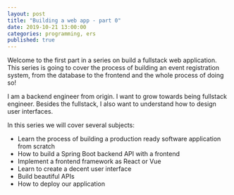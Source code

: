 ```yaml
---
layout: post
title: "Building a web app - part 0"
date: 2019-10-21 13:00:00
categories: programming, ers
published: true
---
```


Welcome to the first part in a series on build a fullstack web application. This series is going to cover the process of building an event registration system, from the database to the frontend and the whole process of doing so!

I am a backend engineer from origin. I want to grow towards being fullstack engineer. Besides the fullstack, I also want to understand how to design user interfaces. 

In this series we will cover several subjects:

 * Learn the process of building a production ready software application from scratch
 * How to build a Spring Boot backend API with a frontend
 * Implement a frontend framework as React or Vue
 * Learn to create a decent user interface
 * Build beautiful APIs 
 * How to deploy our application


